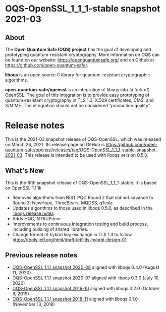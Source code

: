 OQS-OpenSSL_1\_1\_1-stable snapshot 2021-03
===========================================

About
-----

The **Open Quantum Safe (OQS) project** has the goal of developing and prototyping quantum-resistant cryptography.  More information on OQS can be found on our website: https://openquantumsafe.org/ and on Github at https://github.com/open-quantum-safe/.

**liboqs** is an open source C library for quantum-resistant cryptographic algorithms.

**open-quantum-safe/openssl** is an integration of liboqs into (a fork of) OpenSSL.  The goal of this integration is to provide easy prototyping of quantum-resistant cryptography in TLS 1.3, X.509 certificates, CMS, and S/MIME.  The integration should not be considered "production quality".

Release notes
=============

This is the 2021-03 snapshot release of OQS-OpenSSL, which was released on March 26, 2021. Its release page on GitHub is https://github.com/open-quantum-safe/openssl/releases/tag/OQS-OpenSSL_1_1_1-stable-snapshot-2021-03.  This release is intended to be used with liboqs version 0.5.0.

What's New
----------

This is the fifth snapshot release of OQS-OpenSSL_1\_1\_1-stable.  It is based on OpenSSL 1.1.1k.

- Removes algorithms from NIST PQC Round 2 that did not advance to Round 3: NewHope, ThreeBears, MQDSS, qTesla.
- Updates algorithms to those used in liboqs 0.5.0, as described in the [liboqs release notes](https://github.com/open-quantum-safe/liboqs/blob/main/RELEASE.md).
- Adds HQC, NTRUPrime.
- Improvements to continuous integration testing and build process, including building of shared libraries.
- Change format of hybrid key exchange in TLS 1.3 to follow https://tools.ietf.org/html/draft-ietf-tls-hybrid-design-01

Previous release notes
----------------------

- [OQS-OpenSSL 1.1.1 snapshot 2020-08](https://github.com/open-quantum-safe/openssl/releases/tag/OQS-OpenSSL_1_1_1-stable-snapshot-2020-08) aligned with liboqs 0.4.0 (August 11, 2020)
- [OQS-OpenSSL 1.1.1 snapshot 2020-07](https://github.com/open-quantum-safe/openssl/releases/tag/OQS-OpenSSL_1_1_1-stable-snapshot-2020-07) aligned with liboqs 0.3.0 (July 10, 2020)
- [OQS-OpenSSL 1.1.1 snapshot 2019-10](https://github.com/open-quantum-safe/openssl/releases/tag/OQS-OpenSSL_1_1_1-stable-snapshot-2019-10) aligned with liboqs 0.2.0 (October 8, 2019)
- [OQS-OpenSSL 1.1.1 snapshot 2018-11](https://github.com/open-quantum-safe/openssl/releases/tag/OQS-OpenSSL_1_1_1-stable-snapshot-2018-11) aligned with liboqs 0.1.0 (November 13, 2018)
